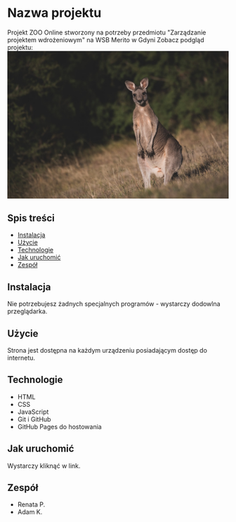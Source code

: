 # Nazwa projektu
Projekt ZOO Online stworzony na potrzeby przedmiotu "Zarządzanie projektem wdrożeniowym" na WSB Merito w Gdyni
Zobacz podgląd projektu:
![podgląd projektu](img/kangur.jpg)

## Spis treści
- [Instalacja](#instalacja)
- [Użycie](#użycie)
- [Technologie](#technologie)
- [Jak uruchomić](#jak-uruchomić)
- [Zespół](#zespół)

## Instalacja
Nie potrzebujesz żadnych specjalnych programów - wystarczy dodowlna przeglądarka.

## Użycie
Strona jest dostępna na każdym urządzeniu posiadającym dostęp do internetu.

## Technologie
- HTML
- CSS
- JavaScript
- Git i GitHub
- GitHub Pages do hostowania

## Jak uruchomić
Wystarczy kliknąć w link.

## Zespół
- Renata P.
- Adam K.
